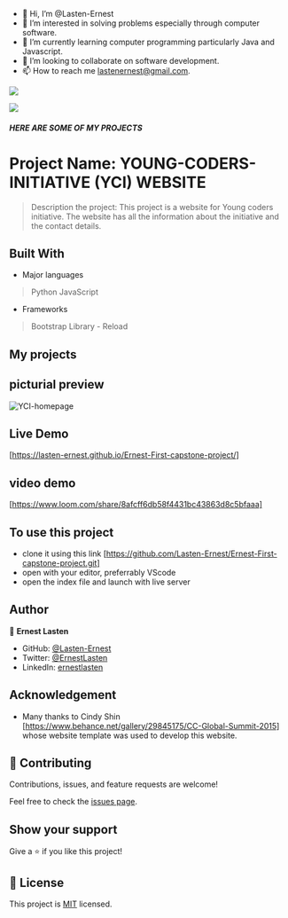 - 👋 Hi, I’m @Lasten-Ernest
- 👀 I’m interested in solving problems especially through computer software.
- 🌱 I’m currently learning computer programming particularly Java and Javascript.
- 💞️ I’m looking to collaborate on software development.
- 📫 How to reach me lastenernest@gmail.com.

<!---
Lasten-Ernest/Lasten-Ernest is a ✨ special ✨ repository because its `README.md` (this file) appears on your GitHub profile.
You can click the Preview link to take a look at your changes.
--->

![](https://img.shields.io/badge/Microverse-blueviolet)

![](https://img.shields.io/badge/Microverse-blueviolet)

##### HERE ARE SOME OF MY PROJECTS

# Project Name: YOUNG-CODERS-INITIATIVE (YCI) WEBSITE

> Description the project:
This project is a website for Young coders initiative. The website has all the information about the initiative and the contact details. 


## Built With

- Major languages
> Python
> JavaScript
- Frameworks
> Bootstrap
> Library - Reload

## My projects

## picturial preview

![YCI-homepage](https://user-images.githubusercontent.com/58563426/177007151-1a0e1afe-0e64-4ae0-92a6-b5b4d7b20f9d.png)

## Live Demo
[https://lasten-ernest.github.io/Ernest-First-capstone-project/]

## video demo

[https://www.loom.com/share/8afcff6db58f4431bc43863d8c5bfaaa]

## To use this project
- clone it using this link [https://github.com/Lasten-Ernest/Ernest-First-capstone-project.git]
- open with your editor, preferrably VScode
- open the index file and launch with live server 


## Author

👤 **Ernest Lasten**

- GitHub: [@Lasten-Ernest](https://github.com/Lasten-Ernest)
- Twitter: [@ErnestLasten](https://twitter.com/ErnestLasten)
- LinkedIn: [ernestlasten](https://mw.linkedin.com/in/ernest-lasten-613990197)


## Acknowledgement
- Many thanks to Cindy Shin [https://www.behance.net/gallery/29845175/CC-Global-Summit-2015] 
whose website template was used to develop this website.


## 🤝 Contributing

Contributions, issues, and feature requests are welcome!

Feel free to check the [issues page](../../issues/).

## Show your support

Give a ⭐️ if you like this project!

## 📝 License

This project is [MIT](./MIT.md) licensed.

